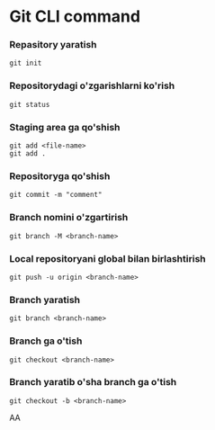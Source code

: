 # Git CLI command

### Repasitory yaratish

```
git init
```

### Repositorydagi o'zgarishlarni ko'rish

```
git status
```

### Staging area ga qo'shish

```
git add <file-name>
git add .
```

### Repositoryga qo'shish

```
git commit -m "comment"
```

### Branch nomini o'zgartirish

```
git branch -M <branch-name>
```

### Local repositoryani global bilan birlashtirish

```
git push -u origin <branch-name>
```

### Branch yaratish

```
git branch <branch-name>
```

### Branch ga o'tish

```
git checkout <branch-name>
```

### Branch yaratib o'sha branch ga o'tish

```
git checkout -b <branch-name>
```
AA
